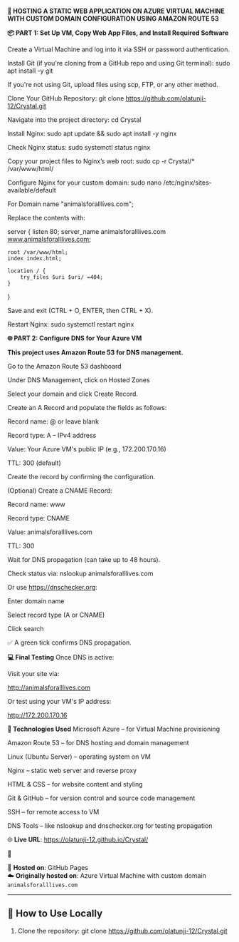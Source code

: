 **🐾 HOSTING A STATIC WEB APPLICATION ON AZURE VIRTUAL MACHINE WITH CUSTOM DOMAIN CONFIGURATION USING AMAZON ROUTE 53**

**📦 PART 1: Set Up VM, Copy Web App Files, and Install Required Software**

Create a Virtual Machine and log into it via SSH or password authentication.

Install Git (if you're cloning from a GitHub repo and using Git terminal): sudo apt install -y git

If you're not using Git, upload files using scp, FTP, or any other method.

Clone Your GitHub Repository: git clone https://github.com/olatunji-12/Crystal.git

Navigate into the project directory: cd Crystal

Install Nginx: sudo apt update && sudo apt install -y nginx

Check Nginx status: sudo systemctl status nginx

Copy your project files to Nginx’s web root: sudo cp -r Crystal/* /var/www/html/

Configure Nginx for your custom domain: sudo nano /etc/nginx/sites-available/default

For Domain name "animalsforalllives.com";

Replace the contents with:

server {
    listen 80;
    server_name animalsforalllives.com www.animalsforalllives.com;

    root /var/www/html;
    index index.html;

    location / {
        try_files $uri $uri/ =404;
    }
}

Save and exit (CTRL + O, ENTER, then CTRL + X).

Restart Nginx: sudo systemctl restart nginx

**🌐 PART 2: Configure DNS for Your Azure VM**

**This project uses Amazon Route 53 for DNS management.**

Go to the Amazon Route 53 dashboard

Under DNS Management, click on Hosted Zones

Select your domain and click Create Record.

Create an A Record and populate the fields as follows:

Record name: @ or leave blank

Record type: A – IPv4 address

Value: Your Azure VM's public IP (e.g., 172.200.170.16)

TTL: 300 (default)

Create the record by confirming the configuration.

(Optional) Create a CNAME Record:

Record name: www

Record type: CNAME

Value: animalsforalllives.com

TTL: 300

Wait for DNS propagation (can take up to 48 hours).

Check status via: nslookup animalsforalllives.com

Or use https://dnschecker.org:

Enter domain name

Select record type (A or CNAME)

Click search

✅ A green tick confirms DNS propagation.

**💻 Final Testing**
Once DNS is active:

Visit your site via:

http://animalsforalllives.com

Or test using your VM's IP address:

http://172.200.170.16

**🚀 Technologies Used**
Microsoft Azure – for Virtual Machine provisioning

Amazon Route 53 – for DNS hosting and domain management

Linux (Ubuntu Server) – operating system on VM

Nginx – static web server and reverse proxy

HTML & CSS – for website content and styling

Git & GitHub – for version control and source code management

SSH – for remote access to VM

DNS Tools – like nslookup and dnschecker.org for testing propagation



🌐 **Live URL**: https://olatunji-12.github.io/Crystal/

📂

🚀 **Hosted on**: GitHub Pages  
☁️ **Originally hosted on**: Azure Virtual Machine with custom domain `animalsforalllives.com`

---

## 🔧 How to Use Locally

1. Clone the repository: git clone https://github.com/olatunji-12/Crystal.git

